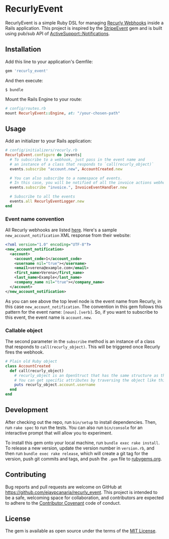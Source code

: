 # RecurlyEvent

RecurlyEvent is a simple Ruby DSL for managing [Recurly Webhooks](https://recurly.readme.io/v2.0/page/webhooks) inside a Rails application. This project is inspired by the [StripeEvent](https://github.com/integrallis/stripe_event/) gem and is built using pub/sub API of [ActiveSupport::Notifications](http://api.rubyonrails.org/classes/ActiveSupport/Notifications.html).

## Installation

Add this line to your application's Gemfile:

```ruby
gem 'recurly_event'
```

And then execute:

    $ bundle

Mount the Rails Engine to your route:
```ruby
# config/routes.rb
mount RecurlyEvent::Engine, at: "/your-chosen-path"
```

## Usage
Add an initializer to your Rails application:
```ruby
# config/initializers/recurly.rb
RecurlyEvent.configure do |events|
  # To subscribe to a webhook, just pass in the event name and
  # an instance of a class that responds to `call(recurly_object)`
  events.subscribe "account.new", AccountCreated.new

  # You can also subscribe to a namespace of events.
  # In this case, you will be notified of all the invoice actions webhook
  events.subscribe "invoice.", InvoiceEventHandler.new

  # Subscribe to all the events
  events.all RecurlyEventLogger.new
end
```

### Event name convention
All Recurly webhooks are listed [here](https://recurly.readme.io/v2.0/page/webhooks). Here's a sample `new_account_notification` XML response from their website:
```xml
<?xml version="1.0" encoding="UTF-8"?>
<new_account_notification>
  <account>
    <account_code>1</account_code>
    <username nil="true"></username>
    <email>verena@example.com</email>
    <first_name>Verena</first_name>
    <last_name>Example</last_name>
    <company_name nil="true"></company_name>
  </account>
</new_account_notification>
```
As you can see above the top level node is the event name from Recurly, in this case `new_account_notification`. The convention in this gem follows this pattern for the event name: `[noun].[verb]`. So, if you want to subscribe to this event, the event name is `account.new`.

### Callable object
The second parameter in the `subscribe` method is an instance of a class that responds to `call(recurly_object)`. This will be triggered once Recurly fires the webhook.

```ruby
# Plain old Ruby object
class AccountCreated
  def call(recurly_object)
    # recurly_object is an OpenStruct that has the same structure as the XML without the parent node (the event name).
    # You can get specific attributes by traversing the object like this:
    puts recurly_object.account.username
  end
end
```

## Development

After checking out the repo, run `bin/setup` to install dependencies. Then, run `rake spec` to run the tests. You can also run `bin/console` for an interactive prompt that will allow you to experiment.

To install this gem onto your local machine, run `bundle exec rake install`. To release a new version, update the version number in `version.rb`, and then run `bundle exec rake release`, which will create a git tag for the version, push git commits and tags, and push the `.gem` file to [rubygems.org](https://rubygems.org).

## Contributing

Bug reports and pull requests are welcome on GitHub at https://github.com/ejaypcanaria/recurly_event. This project is intended to be a safe, welcoming space for collaboration, and contributors are expected to adhere to the [Contributor Covenant](contributor-covenant.org) code of conduct.


## License

The gem is available as open source under the terms of the [MIT License](http://opensource.org/licenses/MIT).
